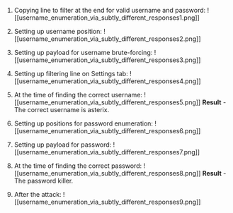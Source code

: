 1. Copying line to filter at the end for valid username and password:
   ![[username_enumeration_via_subtly_different_responses1.png]]

2. Setting up username position:
   ![[username_enumeration_via_subtly_different_responses2.png]]

3. Setting up payload for username brute-forcing:
   ![[username_enumeration_via_subtly_different_responses3.png]]

4. Setting up filtering line on Settings tab:
   ![[username_enumeration_via_subtly_different_responses4.png]]

5. At the time of finding the correct username:
   ![[username_enumeration_via_subtly_different_responses5.png]]
   **Result** - The correct username is asterix.

6. Setting up positions for password enumeration:
   ![[username_enumeration_via_subtly_different_responses6.png]]

7. Setting up payload for password:
   ![[username_enumeration_via_subtly_different_responses7.png]]

8. At the time of finding the correct password:
![[username_enumeration_via_subtly_different_responses8.png]]
**Result** - The password killer.

9. After the attack:
   ![[username_enumeration_via_subtly_different_responses9.png]]
   